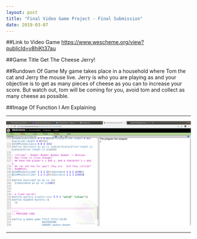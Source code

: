 ```yaml
---
layout: post
title: "Final Video Game Project - Final Submission"
date: 2019-03-07
---
```


##Link to Video Game
https://www.wescheme.org/view?publicId=v8hiKt37au

##Game Title
Get The Cheese Jerry!

##Rundown Of Game
My game takes place in a household where Tom the cat and Jerry the mouse live. Jerry is who you are playing as and your objective is to get as many pieces of cheese as you can to increase your score. But watch out, tom will be coming for you, avoid tom and collect as many cheese as possible. 

##Image Of Function I Am Explaining 

* * *
![Code](/images/code.png)
* * *
